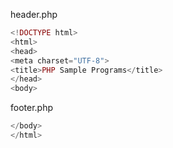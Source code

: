 header.php
``` php
<!DOCTYPE html>
<html>
<head>
<meta charset="UTF-8">
<title>PHP Sample Programs</title>
</head>
<body>
```

footer.php
``` php
</body>
</html>
```
